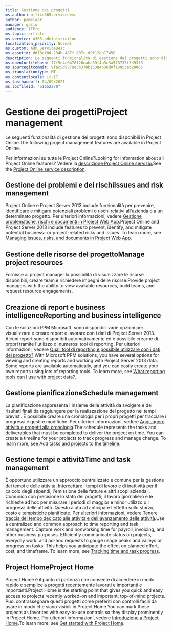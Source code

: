 ```yaml
---
title: Gestione dei progetti
ms.author: office365servicedesc
author: pamelaar
manager: gailw
audience: ITPro
ms.topic: article
ms.service: o365-administration
localization_priority: Normal
ms.custom: Adm_ServiceDesc
ms.assetid: dd18ef8d-234b-487f-807c-d9f12eb17458
description: Le seguenti funzionalità di gestione dei progetti sono disponibili in Project Online.
ms.openlocfilehash: 77f5e4e0478f20eabe89f4b3c3a578733f3d93f8
ms.sourcegitcommit: 9fac5d9579e3b370b15384b36d0f1805cab20065
ms.translationtype: MT
ms.contentlocale: it-IT
ms.lasthandoff: 04/09/2021
ms.locfileid: "51652270"
---
```

# <a name="project-management"></a><span data-ttu-id="74b51-103">Gestione dei progetti</span><span class="sxs-lookup"><span data-stu-id="74b51-103">Project management</span></span>

<span data-ttu-id="74b51-104">Le seguenti funzionalità di gestione dei progetti sono disponibili in Project Online.</span><span class="sxs-lookup"><span data-stu-id="74b51-104">The following project management features are available in Project Online.</span></span>
  
<span data-ttu-id="74b51-105">Per informazioni su tutte le Project Online?</span><span class="sxs-lookup"><span data-stu-id="74b51-105">Looking for information about all Project Online features?</span></span> <span data-ttu-id="74b51-106">Vedere la [descrizione Project Online servizio.](project-online-service-description.md)</span><span class="sxs-lookup"><span data-stu-id="74b51-106">See the [Project Online service description](project-online-service-description.md).</span></span>
  
## <a name="issues-and-risk-management"></a><span data-ttu-id="74b51-107">Gestione dei problemi e dei rischi</span><span class="sxs-lookup"><span data-stu-id="74b51-107">Issues and risk management</span></span>

<span data-ttu-id="74b51-p102">Project Online e Project Server 2013 include funzionalità per prevenire, identificare e mitigare potenziali problemi o rischi relativi all'azienda o a un determinato progetto. Per ulteriori informazioni, vedere [Gestione problematiche, rischi e documenti in Project Web App](/previous-versions/office/project-server-2010/hh767484(v=office.14)).</span><span class="sxs-lookup"><span data-stu-id="74b51-p102">Project Online and Project Server 2013 include features to prevent, identify, and mitigate potential business- or project-related risks and issues. To learn more, see [Managing issues, risks, and documents in Project Web App](/previous-versions/office/project-server-2010/hh767484(v=office.14)).</span></span>
  
## <a name="manage-project-resources"></a><span data-ttu-id="74b51-110">Gestione delle risorse del progetto</span><span class="sxs-lookup"><span data-stu-id="74b51-110">Manage project resources</span></span>

<span data-ttu-id="74b51-111">Fornisce ai project manager la possibilità di visualizzare le risorse disponibili, creare team e richiedere impegni delle risorse.</span><span class="sxs-lookup"><span data-stu-id="74b51-111">Provide project managers with the ability to view available resources, build teams, and request resource engagements.</span></span>
  
## <a name="reporting-and-business-intelligence"></a><span data-ttu-id="74b51-112">Creazione di report e business intelligence</span><span class="sxs-lookup"><span data-stu-id="74b51-112">Reporting and business intelligence</span></span>

<span data-ttu-id="74b51-p103">Con le soluzioni PPM Microsoft, sono disponibili varie opzioni per visualizzare e creare report e lavorare con i dati di Project Server 2013. Alcuni report sono disponibili automaticamente ed è possibile crearne di propri tramite l'utilizzo di numerosi tool di reporting. Per ulteriori informazioni, vedere [Quali tool di reporting è possibile utilizzare con i dati del progetto?](/ProjectOnline/what-reporting-tools-can-i-use-with-project-data).</span><span class="sxs-lookup"><span data-stu-id="74b51-p103">With Microsoft PPM solutions, you have several options for viewing and creating reports and working with Project Server 2013 data. Some reports are available automatically, and you can easily create your own reports using lots of reporting tools. To learn more, see [What reporting tools can I use with project data?](/ProjectOnline/what-reporting-tools-can-i-use-with-project-data).</span></span>
  
## <a name="schedule-management"></a><span data-ttu-id="74b51-116">Gestione pianificazione</span><span class="sxs-lookup"><span data-stu-id="74b51-116">Schedule management</span></span>

<span data-ttu-id="74b51-p104">La pianificazione rappresenta l'insieme delle attività da svolgere e dei risultati finali da raggiungere per la realizzazione del progetto nei tempi previsti. È possibile creare una cronologia per i propri progetti per tracciare i progressi e gestire modifiche. Per ulteriori informazioni, vedere [Aggiungere attività e progetti alla cronologia](https://go.microsoft.com/fwlink/?LinkID=402655).</span><span class="sxs-lookup"><span data-stu-id="74b51-p104">The schedule represents the tasks and deliverables that must be completed to deliver the project on time. You can create a timeline for your projects to track progress and manage change. To learn more, see [Add tasks and projects to the timeline](https://go.microsoft.com/fwlink/?LinkID=402655).</span></span>
  
## <a name="time-and-task-management"></a><span data-ttu-id="74b51-120">Gestione tempi e attività</span><span class="sxs-lookup"><span data-stu-id="74b51-120">Time and task management</span></span>

<span data-ttu-id="74b51-p105">È opportuno utilizzare un approccio centralizzato e comune per la gestione dei tempi e delle attività. Intercettare i tempi di lavoro e di inattività per il calcolo degli stipendi, l'emissione delle fatture e altri scopi aziendali. Comunica con precisione lo stato dei progetti, il lavoro giornaliero e le richieste ad hoc per misurare i periodi di maggior e minor utilizzo o i progressi delle attività. Questo aiuta ad anticipare l'effetto sullo sforzo, costo e tempistiche pianificate. Per ulteriori informazioni, vedere [Tenere traccia del tempo dedicato alle attività e dell'avanzamento delle attività](https://go.microsoft.com/fwlink/p/?LinkId=271321).</span><span class="sxs-lookup"><span data-stu-id="74b51-p105">Use a centralized and common approach to time reporting and task management. Capture work and nonworking time for payroll, invoicing, and other business purposes. Efficiently communicate status on projects, everyday work, and ad-hoc requests to gauge usage peaks and valleys or progress on tasks. This helps you anticipate the effect on planned effort, cost, and timeframe. To learn more, see [Tracking time and task progress](https://go.microsoft.com/fwlink/p/?LinkId=271321).</span></span>

## <a name="project-home"></a><span data-ttu-id="74b51-126">Project Home</span><span class="sxs-lookup"><span data-stu-id="74b51-126">Project Home</span></span>

<span data-ttu-id="74b51-127">Project Home è il punto di partenza che consente di accedere in modo rapido e semplice a progetti recentemente lavorati e importanti e importanti.</span><span class="sxs-lookup"><span data-stu-id="74b51-127">Project Home is the starting point that gives you quick and easy access to projects recently worked-on and important, top-of-mind projects.</span></span> <span data-ttu-id="74b51-128">Puoi contrassegnare questi progetti come preferiti con controlli facili da usare in modo che siano visibili in Project Home.</span><span class="sxs-lookup"><span data-stu-id="74b51-128">You can mark these projects as favorites with easy-to-use controls so they display prominently in Project Home.</span></span> <span data-ttu-id="74b51-129">Per ulteriori informazioni, vedere [Introduzione a Project Home](https://support.office.com/article/a3b38418-35e7-4df4-8e4a-ba6a4fa0562a).</span><span class="sxs-lookup"><span data-stu-id="74b51-129">To learn more, see [Get started with Project Home](https://support.office.com/article/a3b38418-35e7-4df4-8e4a-ba6a4fa0562a).</span></span>
